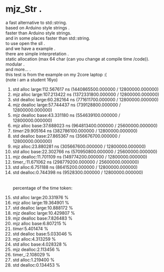 # mjz_Str .<br>
a fast alternative to std::string.<br>
 based on Arduino style strings .<br>
 faster than Arduino style strings. <br>
 and in some places faster than std::string.<br>
 to use open the sll  .<br>
 and we have a example .<br>
 there are simple interpretation .<br>
 static allocation (max 64 char (can you change at compile time /code)).<br>
 modular .<br>
 and more... .<br>
 this test is from the example on my 2core laptop :(<br>
 (note i am a student 16yo)<br>
 1. std alloc large:112.567617 ns (1440865500.000000 / 12800000.000000)<br>
2. mjz alloc large:107.213422 ns (1372331800.000000 / 12800000.000000)<br>
3. std dealloc large:60.282164 ns (771611700.000000 / 12800000.000000)<br>
4. mjz dealloc large:57.744437 ns (739128800.000000 / 12800000.000000)<br>
5. mjz dealloc base:43.331180 ns (554639100.000000 / 12800000.000000)<br>
6. mjz alloc base:37.688023 ns (964813400.000000 / 25600000.000000)<br>
7. _timer_:29.905164 ns (382786100.000000 / 12800000.000000)<br>
8. std dealloc base:27.865367 ns (356676700.000000 / 12800000.000000)<br>
9. mjz alloc:23.880281 ns (305667600.000000 / 12800000.000000)<br>
10. std alloc base:22.302766 ns (570950800.000000 / 25600000.000000)<br>
11. mjz dealloc:11.701109 ns (149774200.000000 / 12800000.000000)<br>
12. timer_:11.671062 ns (298779200.000000 / 25600000.000000)<br>
13. std alloc:6.751188 ns (86415200.000000 / 12800000.000000)<br>
14. std dealloc:0.744398 ns (9528300.000000 / 12800000.000000)<br>
<br><br>
    percentage of the time token:<br>
    <p>
1. std alloc large:20.331976 %<br>
2. mjz alloc large:19.364901 %<br>
3. std dealloc large:10.888172 %<br>
4. mjz dealloc large:10.429807 %<br>
5. mjz dealloc base:7.826483 %<br>
6. mjz alloc base:6.807215 %<br>
7. _timer_:5.401474 %<br>
8. std dealloc base:5.033046 %<br>
9. mjz alloc:4.313259 %<br>
10. std alloc base:4.028328 %<br>
11. mjz dealloc:2.113456 %<br>
12. timer_:2.108029 %<br>
13. std alloc:1.219400 %<br>
14. std dealloc:0.134453 %<br>
</p>
 <br>
 <br>
